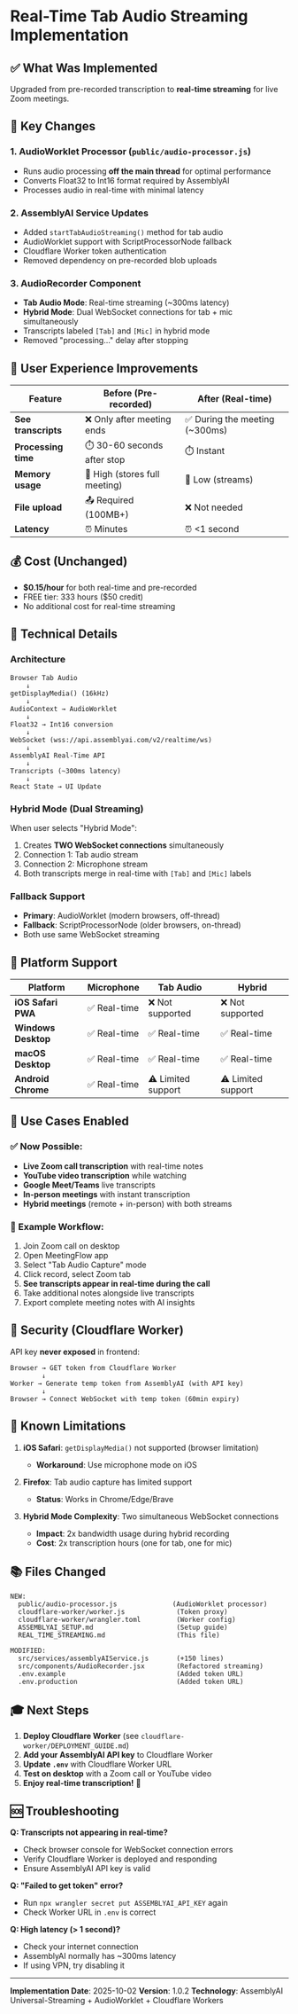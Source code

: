 # Real-Time Tab Audio Streaming Implementation

## ✅ What Was Implemented

Upgraded from pre-recorded transcription to **real-time streaming** for live Zoom meetings.

## 🎯 Key Changes

### 1. AudioWorklet Processor (`public/audio-processor.js`)
- Runs audio processing **off the main thread** for optimal performance
- Converts Float32 to Int16 format required by AssemblyAI
- Processes audio in real-time with minimal latency

### 2. AssemblyAI Service Updates
- Added `startTabAudioStreaming()` method for tab audio
- AudioWorklet support with ScriptProcessorNode fallback
- Cloudflare Worker token authentication
- Removed dependency on pre-recorded blob uploads

### 3. AudioRecorder Component
- **Tab Audio Mode**: Real-time streaming (~300ms latency)
- **Hybrid Mode**: Dual WebSocket connections for tab + mic simultaneously
- Transcripts labeled `[Tab]` and `[Mic]` in hybrid mode
- Removed "processing..." delay after stopping

## 🚀 User Experience Improvements

| Feature | Before (Pre-recorded) | After (Real-time) |
|---------|---------------------|------------------|
| **See transcripts** | ❌ Only after meeting ends | ✅ During the meeting (~300ms) |
| **Processing time** | ⏱️ 30-60 seconds after stop | ⏱️ Instant |
| **Memory usage** | 💾 High (stores full meeting) | 💾 Low (streams) |
| **File upload** | 📤 Required (100MB+) | ❌ Not needed |
| **Latency** | ⏰ Minutes | ⏰ <1 second |

## 💰 Cost (Unchanged)

- **$0.15/hour** for both real-time and pre-recorded
- FREE tier: 333 hours ($50 credit)
- No additional cost for real-time streaming

## 🔧 Technical Details

### Architecture

```
Browser Tab Audio
    ↓
getDisplayMedia() (16kHz)
    ↓
AudioContext → AudioWorklet
    ↓
Float32 → Int16 conversion
    ↓
WebSocket (wss://api.assemblyai.com/v2/realtime/ws)
    ↓
AssemblyAI Real-Time API
    ↓
Transcripts (~300ms latency)
    ↓
React State → UI Update
```

### Hybrid Mode (Dual Streaming)

When user selects "Hybrid Mode":
1. Creates **TWO WebSocket connections** simultaneously
2. Connection 1: Tab audio stream
3. Connection 2: Microphone stream
4. Both transcripts merge in real-time with `[Tab]` and `[Mic]` labels

### Fallback Support

- **Primary**: AudioWorklet (modern browsers, off-thread)
- **Fallback**: ScriptProcessorNode (older browsers, on-thread)
- Both use same WebSocket streaming

## 📱 Platform Support

| Platform | Microphone | Tab Audio | Hybrid |
|----------|-----------|-----------|--------|
| **iOS Safari PWA** | ✅ Real-time | ❌ Not supported | ❌ Not supported |
| **Windows Desktop** | ✅ Real-time | ✅ Real-time | ✅ Real-time |
| **macOS Desktop** | ✅ Real-time | ✅ Real-time | ✅ Real-time |
| **Android Chrome** | ✅ Real-time | ⚠️ Limited support | ⚠️ Limited support |

## 🎉 Use Cases Enabled

### ✅ Now Possible:
- **Live Zoom call transcription** with real-time notes
- **YouTube video transcription** while watching
- **Google Meet/Teams** live transcripts
- **In-person meetings** with instant transcription
- **Hybrid meetings** (remote + in-person) with both streams

### 📝 Example Workflow:
1. Join Zoom call on desktop
2. Open MeetingFlow app
3. Select "Tab Audio Capture" mode
4. Click record, select Zoom tab
5. **See transcripts appear in real-time during the call**
6. Take additional notes alongside live transcripts
7. Export complete meeting notes with AI insights

## 🔐 Security (Cloudflare Worker)

API key **never exposed** in frontend:
```
Browser → GET token from Cloudflare Worker
        ↓
Worker → Generate temp token from AssemblyAI (with API key)
        ↓
Browser → Connect WebSocket with temp token (60min expiry)
```

## 🐛 Known Limitations

1. **iOS Safari**: `getDisplayMedia()` not supported (browser limitation)
   - **Workaround**: Use microphone mode on iOS

2. **Firefox**: Tab audio capture has limited support
   - **Status**: Works in Chrome/Edge/Brave

3. **Hybrid Mode Complexity**: Two simultaneous WebSocket connections
   - **Impact**: 2x bandwidth usage during hybrid recording
   - **Cost**: 2x transcription hours (one for tab, one for mic)

## 📚 Files Changed

```
NEW:
  public/audio-processor.js              (AudioWorklet processor)
  cloudflare-worker/worker.js             (Token proxy)
  cloudflare-worker/wrangler.toml         (Worker config)
  ASSEMBLYAI_SETUP.md                     (Setup guide)
  REAL_TIME_STREAMING.md                  (This file)

MODIFIED:
  src/services/assemblyAIService.js       (+150 lines)
  src/components/AudioRecorder.jsx        (Refactored streaming)
  .env.example                            (Added token URL)
  .env.production                         (Added token URL)
```

## 🎓 Next Steps

1. **Deploy Cloudflare Worker** (see `cloudflare-worker/DEPLOYMENT_GUIDE.md`)
2. **Add your AssemblyAI API key** to Cloudflare Worker
3. **Update `.env`** with Cloudflare Worker URL
4. **Test on desktop** with a Zoom call or YouTube video
5. **Enjoy real-time transcription!** 🎉

## 🆘 Troubleshooting

**Q: Transcripts not appearing in real-time?**
- Check browser console for WebSocket connection errors
- Verify Cloudflare Worker is deployed and responding
- Ensure AssemblyAI API key is valid

**Q: "Failed to get token" error?**
- Run `npx wrangler secret put ASSEMBLYAI_API_KEY` again
- Check Worker URL in `.env` is correct

**Q: High latency (> 1 second)?**
- Check your internet connection
- AssemblyAI normally has ~300ms latency
- If using VPN, try disabling it

---

**Implementation Date**: 2025-10-02
**Version**: 1.0.2
**Technology**: AssemblyAI Universal-Streaming + AudioWorklet + Cloudflare Workers
